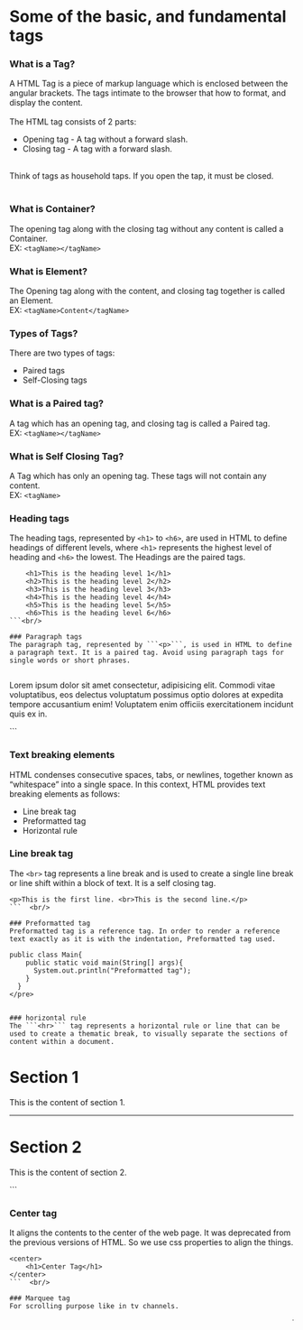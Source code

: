 # Some of the basic, and fundamental tags  
  
### What is a Tag?  
A HTML Tag is a piece of markup language which is enclosed between the angular brackets. The tags intimate to the browser that how to format, and display the content.<br/> 
<br/>
The HTML tag consists of 2 parts:  
- Opening tag - A tag without a forward slash.
- Closing tag - A tag with a forward slash.
<br/>
Think of tags as household taps. If you open the tap, it must be closed.<br/>
<br/>
  
### What is Container?
The opening tag along with the closing tag without any content is called a Container.  
EX: ```<tagName></tagName>``` <br/> 
  
### What is Element?
The Opening tag along with the content, and closing tag together is called an Element.  
EX: ```<tagName>Content</tagName>```<br/>  
  
### Types of Tags?
There are two types of tags:  
- Paired tags
- Self-Closing tags<br/>

### What is a Paired tag?
A tag which has an opening tag, and closing tag is called a Paired tag.  
EX: ```<tagName></tagName>```<br/>  
  
### What is Self Closing Tag?
A Tag which has only an opening tag. These tags will not contain any content.  
EX: ```<tagName>```<br/>  
  
### Heading tags
The heading tags, represented by ```<h1>``` to ```<h6>```, are used in HTML to define headings of different levels, where ```<h1>``` represents the highest level of heading and ```<h6>``` the lowest. The Headings are the paired tags.  

```
    <h1>This is the heading level 1</h1>
    <h2>This is the heading level 2</h2>
    <h3>This is the heading level 3</h3>
    <h4>This is the heading level 4</h4>
    <h5>This is the heading level 5</h5>
    <h6>This is the heading level 6</h6>
```<br/>

### Paragraph tags
The paragraph tag, represented by ```<p>```, is used in HTML to define a paragraph text. It is a paired tag. Avoid using paragraph tags for single words or short phrases.  
  
```
<p>Lorem ipsum dolor sit amet consectetur, adipisicing elit. Commodi vitae voluptatibus, eos delectus voluptatum possimus optio dolores at expedita tempore accusantium enim! Voluptatem enim officiis exercitationem incidunt quis ex in.</p>
``` <br/> 
  
### Text breaking elements
HTML condenses consecutive spaces, tabs, or newlines, together known as “whitespace” into a single space. In this context, HTML provides text breaking elements as follows:  
- Line break tag
- Preformatted tag
- Horizontal rule<br/>

### Line break tag
The ```<br>``` tag represents a line break and is used to create a single line break or line shift within a block of text. It is a self closing tag.  
```
<p>This is the first line. <br>This is the second line.</p>
```  <br/>
  
### Preformatted tag
Preformatted tag is a reference tag. In order to render a reference text exactly as it is with the indentation, Preformatted tag used.  
```
    public class Main{
        public static void main(String[] args){
          System.out.println("Preformatted tag");
        }
      }
    </pre>
```  <br/>
  
### horizontal rule
The ```<hr>``` tag represents a horizontal rule or line that can be used to create a thematic break, to visually separate the sections of content within a document.  
```
<h1>Section 1</h1>
<p>This is the content of section 1.</p>
<hr>
<h1>Section 2</h1>
<p>This is the content of section 2.</p>
```  <br/>
  
### Center tag
It aligns the contents to the center of the web page. It was deprecated from the previous versions of HTML. So we use css properties to align the things.  
```  
<center>
    <h1>Center Tag</h1>
</center>
```  <br/>
  
### Marquee tag
For scrolling purpose like in tv channels.  
```  
<marquee>This is the default one from right to left</marquee>
```  <br/>

